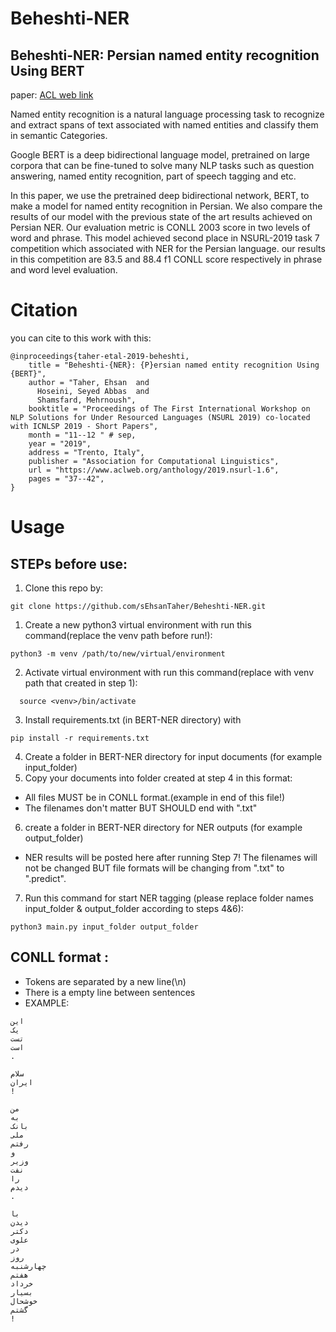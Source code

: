 # Beheshti-NER
## Beheshti-NER: Persian named entity recognition Using BERT
paper: [ACL web link](https://www.aclweb.org/anthology/2019.nsurl-1.6)

Named entity recognition is a natural language processing task to recognize and extract spans of text associated with named entities and classify them in semantic Categories. 

Google BERT is a deep bidirectional language model, pretrained on large corpora that can be fine-tuned to solve many NLP tasks such as question answering, named entity recognition, part of speech tagging and etc. 

In this paper, we use the pretrained deep bidirectional network, BERT, to make a model for named entity recognition in Persian. We also compare the results of our model with the previous state of the art results achieved on Persian NER. Our evaluation metric is CONLL 2003 score in two levels of word and phrase. This model achieved second place in NSURL-2019 task 7 competition which associated with NER for the Persian language. our results in this competition are 83.5 and 88.4 f1 CONLL score respectively in phrase and word level evaluation.

# Citation
  you can cite to this work with this:
```
@inproceedings{taher-etal-2019-beheshti,
    title = "Beheshti-{NER}: {P}ersian named entity recognition Using {BERT}",
    author = "Taher, Ehsan  and
      Hoseini, Seyed Abbas  and
      Shamsfard, Mehrnoush",
    booktitle = "Proceedings of The First International Workshop on NLP Solutions for Under Resourced Languages (NSURL 2019) co-located with ICNLSP 2019 - Short Papers",
    month = "11--12 " # sep,
    year = "2019",
    address = "Trento, Italy",
    publisher = "Association for Computational Linguistics",
    url = "https://www.aclweb.org/anthology/2019.nsurl-1.6",
    pages = "37--42",
}
```
# Usage
## STEPs before use:
1. Clone this repo by:
```SHELL
git clone https://github.com/sEhsanTaher/Beheshti-NER.git
```

1. Create a new python3 virtual environment with run this command(replace the venv path before run!): 
```SHELL
python3 -m venv /path/to/new/virtual/environment
```
2. Activate virtual environment with run this command(replace <venv> with venv path that created in step 1): 
```shell
  source <venv>/bin/activate
```
3. Install requirements.txt (in BERT-NER directory) with 
  ```shell
  pip install -r requirements.txt
  ```
4. Create a folder in BERT-NER directory for input documents (for example input_folder)
5. Copy your documents into folder created at step 4 in this format:
  + All files MUST be in CONLL format.(example in end of this file!)
  + The filenames don't matter BUT SHOULD end with ".txt"
6. create a folder in BERT-NER directory for NER outputs (for example output_folder)
  + NER results will be posted here after running Step 7! The filenames will not be changed BUT file formats will be changing from ".txt" to ".predict". 
7. Run this command for start NER tagging (please replace folder names input_folder & output_folder according to steps 4&6):   
  ```shell
python3 main.py input_folder output_folder
  ```



## CONLL format : 
* Tokens are separated by a new line(\n) 
* There is a empty line between sentences
* EXAMPLE:
```
این
یک
تست
است
.

سلام
ایران
!

من
به
بانک
ملی
رفتم
و
وزیر
نفت
را
دیدم
.

با
دیدن
دکتر
علوی
در
روز
چهارشنبه
هفتم
خرداد
بسیار
خوشحال
گشتم
!
```
